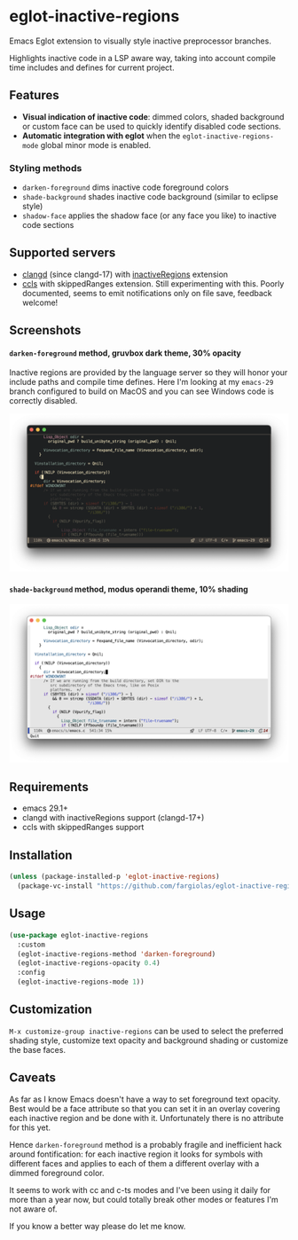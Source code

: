 # eglot-inactive-regions

Emacs Eglot extension to visually style inactive preprocessor
branches.

Highlights inactive code in a LSP aware way, taking into account
compile time includes and defines for current project.

## Features

- **Visual indication of inactive code**: dimmed colors, shaded background or custom face can be used to quickly identify disabled code sections.
- **Automatic integration with eglot** when the `eglot-inactive-regions-mode` global minor mode is enabled.

### Styling methods
* `darken-foreground` dims inactive code foreground colors
* `shade-background` shades inactive code background (similar to eclipse style) 
* `shadow-face` applies the shadow face (or any face you like) to inactive code sections 

## Supported servers

- [clangd](https://clangd.llvm.org/) (since clangd-17) with [inactiveRegions](https://github.com/clangd/clangd/issues/132) extension
- [ccls](https://github.com/MaskRay/ccls) with skippedRanges extension. Still experimenting with this. Poorly documented, seems to emit notifications only on file save, feedback welcome!

## Screenshots

#### `darken-foreground` method, gruvbox dark theme, 30% opacity

Inactive regions are provided by the language server so they will
honor your include paths and compile time defines. Here I'm looking at
my `emacs-29` branch configured to build on MacOS and you can see
Windows code is correctly disabled.

![darken-foreground](./screenshots/darken-foreground-gruvbox-dark.png)

#### `shade-background` method, modus operandi theme, 10% shading

![shade-background](./screenshots/shade-background-modus-operandi.png)

## Requirements

- emacs 29.1+
- clangd with inactiveRegions support (clangd-17+)
- ccls with skippedRanges support

## Installation

```lisp
(unless (package-installed-p 'eglot-inactive-regions)
  (package-vc-install "https://github.com/fargiolas/eglot-inactive-regions"))
```

## Usage

```lisp
(use-package eglot-inactive-regions
  :custom
  (eglot-inactive-regions-method 'darken-foreground)
  (eglot-inactive-regions-opacity 0.4)
  :config
  (eglot-inactive-regions-mode 1))
```

## Customization

`M-x customize-group inactive-regions` can be used to select the
preferred shading style, customize text opacity and background shading
or customize the base faces.

## Caveats

As far as I know Emacs doesn't have a way to set foreground text
opacity. Best would be a face attribute so that you can set it in an
overlay covering each inactive region and be done with it. Unfortunately
there is no attribute for this yet.

Hence `darken-foreground` method is a probably fragile and inefficient
hack around fontification: for each inactive region it looks for
symbols with different faces and applies to each of them a different
overlay with a dimmed foreground color.

It seems to work with cc and c-ts modes and I've been using it daily
for more than a year now, but could totally break other modes or
features I'm not aware of.

If you know a better way please do let me know.
